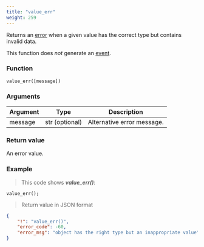 ```yaml
---
title: "value_err"
weight: 259
---
```


Returns an [error](../../data-types/error) when a given value has the correct type but contains invalid data.

This function does *not* generate an [event](../../overview/events).

### Function

`value_err([message])`

### Arguments

Argument | Type | Description
-------- | ---- | -----------
message | str (optional) | Alternative error message.

### Return value

An error value.

### Example

> This code shows ***value_err()***:

```thingsdb,json_response
value_err();
```

> Return value in JSON format

```json
{
    "!": "value_err()",
    "error_code": -60,
    "error_msg": "object has the right type but an inappropriate value"
}
```
